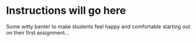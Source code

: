 # Instructions will go here

Some witty banter to make students feel happy and comfortable starting out on their first assignment...
